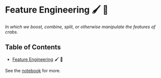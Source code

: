 # Feature Engineering :paintbrush: :toolbox:

*In which we boost, combine, split, or otherwise manipulate the features of crabs.*

## Table of Contents

- [Feature Engineering](features.ipynb) :paintbrush: :toolbox:

See the [notebook](features.ipynb) for more.
